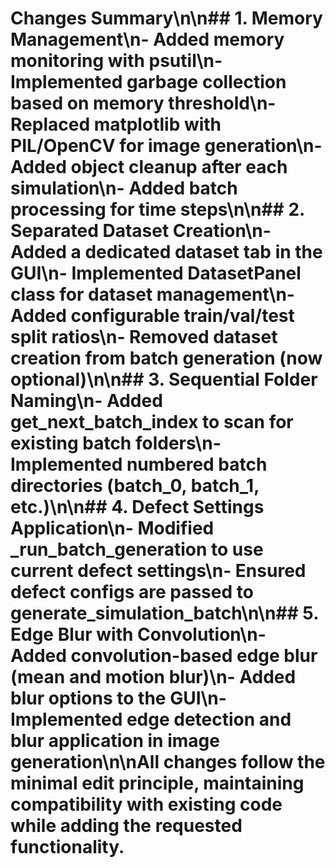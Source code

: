 # Changes Summary\n\n## 1. Memory Management\n- Added memory monitoring with psutil\n- Implemented garbage collection based on memory threshold\n- Replaced matplotlib with PIL/OpenCV for image generation\n- Added object cleanup after each simulation\n- Added batch processing for time steps\n\n## 2. Separated Dataset Creation\n- Added a dedicated dataset tab in the GUI\n- Implemented DatasetPanel class for dataset management\n- Added configurable train/val/test split ratios\n- Removed dataset creation from batch generation (now optional)\n\n## 3. Sequential Folder Naming\n- Added get_next_batch_index to scan for existing batch folders\n- Implemented numbered batch directories (batch_0, batch_1, etc.)\n\n## 4. Defect Settings Application\n- Modified _run_batch_generation to use current defect settings\n- Ensured defect configs are passed to generate_simulation_batch\n\n## 5. Edge Blur with Convolution\n- Added convolution-based edge blur (mean and motion blur)\n- Added blur options to the GUI\n- Implemented edge detection and blur application in image generation\n\nAll changes follow the minimal edit principle, maintaining compatibility with existing code while adding the requested functionality.
